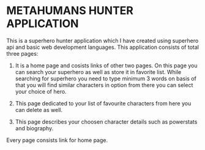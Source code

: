# METAHUMANS HUNTER APPLICATION
This is a superhero hunter application which I have created using superhero api and basic web development languages.
This application consists of total three pages:

1. It is a home page and cosists links of other two pages. On this page you can search your superhero as well as store it in favorite list.
While searching for superhero you need to type minimum 3 words on basis of that you will find similar characters in option from there you can select
your choice of hero.

2. This page dedicated to your list of favourite characters from here you can delete as well.

3. This page describes your choosen character details such as powerstats and biography.

Every page consists link for home page.

